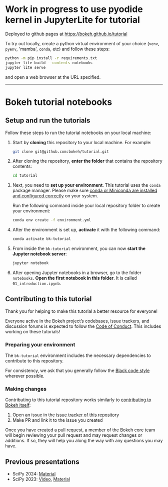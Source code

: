 # Work in progress to use pyodide kernel in JupyterLite for tutorial

Deployed to github pages at https://bokeh.github.io/tutorial

To try out locally, create a python virtual environment of your choice (`venv`, `pyenv`,
'mamba', `conda`, etc) and follow these steps:

```bash
python -m pip install -r requirements.txt
jupyter lite build --contents notebooks
jupyter lite serve
```

and open a web browser at the URL specified.

------------------------



# Bokeh tutorial notebooks

## Setup and run the tutorials

Follow these steps to run the tutorial notebooks on your local machine:

1. Start by **cloning** this repository to your local machine.
    For example:

    ```bash
    git clone git@github.com:bokeh/tutorial.git
    ```

2. After cloning the repository, **enter the folder** that contains the repository contents:

    ```bash
    cd tutorial
    ```

3. Next, you need to **set up your environment**. This tutorial uses the `conda` package
    manager.
    Please make sure
    [conda or Miniconda are installed and configured correctly](https://docs.conda.io/projects/conda/en/stable/)
    on your system.

    Run the following command inside your local repository folder to create your environment:

    ```bash
    conda env create -f environment.yml
    ```

4. After the environment is set up, **activate** it with the following command:

    ```bash
    conda activate bk-tutorial
    ```

5. From inside the  ``bk-tutorial`` environment, you can now **start the Jupyter
    notebook server**:

    ```bash
    jupyter notebook
    ```

6. After opening Jupyter notebooks in a browser, go to the folder `notebooks`.
    **Open the first notebook in this folder**. It is called
    `01_introduction.ipynb`.

## Contributing to this tutorial

Thank you for helping to make this tutorial a better resource for everyone!

Everyone active in the Bokeh project’s codebases, issue trackers, and discussion forums
is expected to follow the
[Code of Conduct](https://github.com/bokeh/bokeh/blob/main/docs/CODE_OF_CONDUCT.md).
This includes working on these tutorials!

### Preparing your environment

The ``bk-tutorial`` environment includes the necessary dependencies to contribute to this repository.

For consistency, we ask that you generally follow the
[Black code style](https://black.readthedocs.io/en/stable/the_black_code_style/current_style.html)
wherever possible.

### Making changes

Contributing to this tutorial repository works similarly to
[contributing to Bokeh itself](https://docs.bokeh.org/en/latest/docs/dev_guide.html):

1. Open an issue in the [issue tracker of this repository](https://github.com/bokeh/tutorial/issues)
2. Make PR and link it to the issue you created

Once you have created a pull request, a member of the Bokeh core team will begin reviewing your pull request and may request changes or additions. If so, they will help you along the way with any questions you may have.

## Previous presentations

* SciPy 2024: [Material](https://github.com/bokeh/tutorial/releases/tag/SciPy2024)
* SciPy 2023: [Video](https://youtu.be/G0Yc3ck4lC8?si=ZGqatTPnZBwjtdXO), [Material](https://github.com/bokeh/tutorial/releases/tag/SciPy2023)
